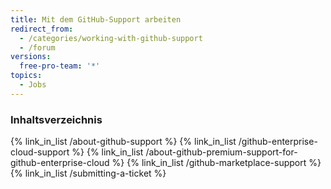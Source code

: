 ```yaml
---
title: Mit dem GitHub-Support arbeiten
redirect_from:
  - /categories/working-with-github-support
  - /forum
versions:
  free-pro-team: '*'
topics:
  - Jobs
---
```



### Inhaltsverzeichnis

{% link_in_list /about-github-support %}
{% link_in_list /github-enterprise-cloud-support %}
{% link_in_list /about-github-premium-support-for-github-enterprise-cloud %}
{% link_in_list /github-marketplace-support %}
{% link_in_list /submitting-a-ticket %}
